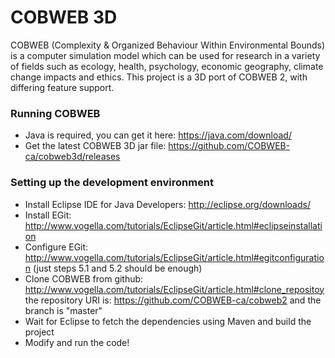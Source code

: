 # COBWEB 3D
COBWEB (Complexity & Organized Behaviour Within Environmental Bounds) is a computer simulation model which can be used for research in a variety of fields such as ecology, health, psychology, economic geography, climate change impacts and ethics.
This project is a 3D port of COBWEB 2, with differing feature support.

### Running COBWEB
* Java is required, you can get it here: https://java.com/download/
* Get the latest COBWEB 3D jar file: https://github.com/COBWEB-ca/cobweb3d/releases

### Setting up the development environment
* Install Eclipse IDE for Java Developers: http://eclipse.org/downloads/
* Install EGit: http://www.vogella.com/tutorials/EclipseGit/article.html#eclipseinstallation
* Configure EGit: http://www.vogella.com/tutorials/EclipseGit/article.html#egitconfiguration (just steps 5.1 and 5.2 should be enough)
* Clone COBWEB from github: http://www.vogella.com/tutorials/EclipseGit/article.html#clone_repositoy the repository URI is: https://github.com/COBWEB-ca/cobweb2 and the branch is "master"
* Wait for Eclipse to fetch the dependencies using Maven and build the project
* Modify and run the code!
